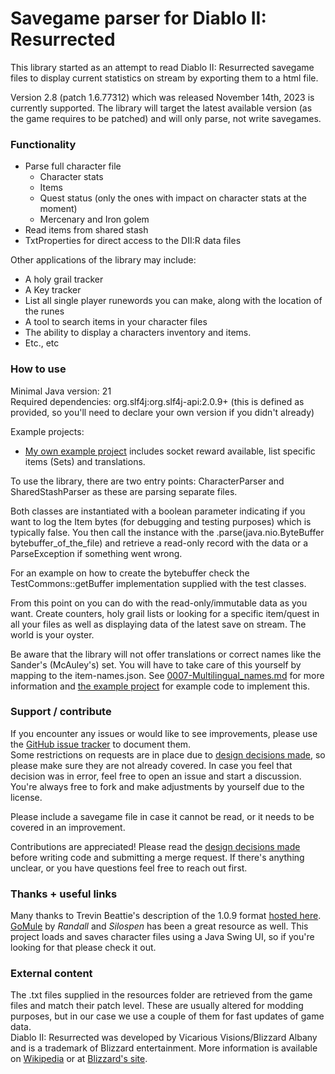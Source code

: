# Savegame parser for Diablo II: Resurrected
This library started as an attempt to read Diablo II: Resurrected savegame files to display current statistics on stream by exporting them to a html file.

Version 2.8 (patch 1.6.77312) which was released November 14th, 2023 is currently supported. The library will target the latest available version (as the game requires to be patched) and will only parse, not write savegames.

### Functionality
* Parse full character file
  * Character stats
  * Items
  * Quest status (only the ones with impact on character stats at the moment)
  * Mercenary and Iron golem
* Read items from shared stash
* TxtProperties for direct access to the DII:R data files

Other applications of the library may include:
* A holy grail tracker
* A Key tracker
* List all single player runewords you can make, along with the location of the runes
* A tool to search items in your character files 
* The ability to display a characters inventory and items.
* Etc., etc

### How to use
Minimal Java version: 21  
Required dependencies: org.slf4j:org.slf4j-api:2.0.9+ (this is defined as provided, so you'll need to declare your own version if you didn't already)

Example projects:
* [My own example project](https://github.com/Paladijn/d2rsavegameparser-examples) includes socket reward available, list specific items (Sets) and translations.

To use the library, there are two entry points: CharacterParser and SharedStashParser as these are parsing separate files.  

Both classes are instantiated with a boolean parameter indicating if you want to log the Item bytes (for debugging and testing purposes) which is typically false. 
You then call the instance with the .parse(java.nio.ByteBuffer bytebuffer_of_the_file) and retrieve a read-only record with the data or a ParseException if something went wrong.

For an example on how to create the bytebuffer check the TestCommons::getBuffer implementation supplied with the test classes.

From this point on you can do with the read-only/immutable data as you want. Create counters, holy grail lists or looking for a specific item/quest in all your files as well as displaying data of the latest save on stream. The world is your oyster.

Be aware that the library will not offer translations or correct names like the Sander's (McAuley's) set. You will have to take care of this yourself by mapping to the item-names.json. See [0007-Multilingual_names.md](docs/decisions/0007-Multilingual_names.md) for more information and [the example project](https://github.com/Paladijn/d2rsavegameparser-examples) for example code to implement this.

### Support / contribute
If you encounter any issues or would like to see improvements, please use the [GitHub issue tracker](https://github.com/Paladijn/d2rsavegameparser/issues) to document them.  
Some restrictions on requests are in place due to [design decisions made](docs/decisions), so please make sure they are not already covered. In case you feel that decision was in error, feel free to open an issue and start a discussion. You're always free to fork and make adjustments by yourself due to the license.

Please include a savegame file in case it cannot be read, or it needs to be covered in an improvement.

Contributions are appreciated! Please read the [design decisions made](docs/decisions) before writing code and submitting a merge request. If there's anything unclear, or you have questions feel free to reach out first.

### Thanks + useful links
Many thanks to Trevin Beattie's description of the 1.0.9 format [hosted here](http://user.xmission.com/~trevin/DiabloIIv1.09_File_Format.shtml).  
[GoMule](https://sourceforge.net/projects/gomule/) by _Randall_ and _Silospen_ has been a great resource as well. This project loads and saves character files using a Java Swing UI, so if you're looking for that please check it out.

### External content
The .txt files supplied in the resources folder are retrieved from the game files and match their patch level. These are usually altered for modding purposes, but in our case we use a couple of them for fast updates of game data.  
Diablo II: Resurrected was developed by Vicarious Visions/Blizzard Albany and is a trademark of Blizzard entertainment. More information is available on [Wikipedia](https://en.wikipedia.org/wiki/Diablo_II:_Resurrected) or at [Blizzard's site](https://diablo2.blizzard.com).
